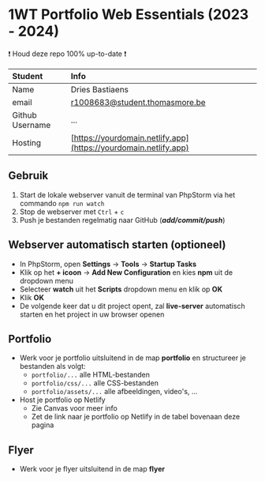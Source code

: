 # 1WT Portfolio Web Essentials (2023 - 2024)

:exclamation: Houd deze repo 100% up-to-date :exclamation:

| Student         | Info                                                                    |
|:----------------|:------------------------------------------------------------------------|
| Name            | Dries Bastiaens                                                         |
| email           | [r1008683@student.thomasmore.be](mailto:r1008683@student.thomasmore.be) |
| Github Username | ...                                                                     |
| Hosting         | [https://yourdomain.netlify.app](https://yourdomain.netlify.app)        |

## Gebruik
1. Start de lokale webserver vanuit de terminal van PhpStorm via het commando `npm run watch`
2. Stop de webserver met `Ctrl` + `c`
3. Push je bestanden regelmatig naar GitHub (***add/commit/push***)

## Webserver automatisch starten (optioneel)
- In PhpStorm, open **Settings** -> **Tools** -> **Startup Tasks**
- Klik op het **+ icoon** -> **Add New Configuration** en kies **npm** uit de dropdown menu
- Selecteer **watch** uit het **Scripts** dropdown menu en klik op **OK**
- Klik **OK**
- De volgende keer dat u dit project opent, zal **live-server** automatisch starten en het project in uw browser openen

## Portfolio
- Werk voor je portfolio uitsluitend in de map **portfolio** en structureer je bestanden als volgt:
  - `portfolio/...` alle HTML-bestanden
  - `portfolio/css/...` alle CSS-bestanden
  - `portfolio/assets/...` alle afbeeldingen, video's, ...
- Host je portfolio op Netlify
  - Zie Canvas voor meer info
  - Zet de link naar je portfolio op Netlify in de tabel bovenaan deze pagina

## Flyer
- Werk voor je flyer uitsluitend in de map **flyer**
